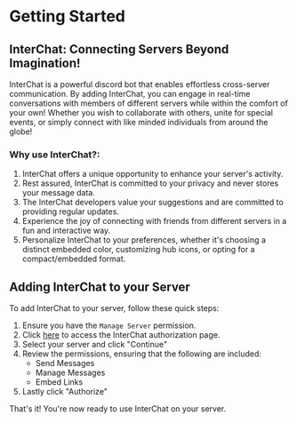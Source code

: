# Getting Started

## InterChat: Connecting Servers Beyond Imagination!
InterChat is a powerful discord bot that enables effortless cross-server communication. By adding InterChat, you can engage in real-time conversations with members of different servers while within the comfort of your own!
Whether you wish to collaborate with others, unite for special events, or simply connect with like minded individuals from around the globe!


### Why use InterChat?:

1. InterChat offers a unique opportunity to enhance your server's activity.
3. Rest assured, InterChat is committed to your privacy and never stores your message data.
4. The InterChat developers value your suggestions and are committed to providing regular updates.
5. Experience the joy of connecting with friends from different servers in a fun and interactive way.
6. Personalize InterChat to your preferences, whether it's choosing a distinct embedded color, customizing hub icons, or opting for a compact/embedded format.


## Adding InterChat to your Server

To add InterChat to your server, follow these quick steps:

1. Ensure you have the ```Manage Server``` permission.
2. Click [here](https://discord-interchat.github.io/invite) to access the InterChat authorization page.
3. Select your server and click "Continue"
4. Review the permissions, ensuring that the following are included:
   - Send Messages
   - Manage Messages
   - Embed Links
6. Lastly click "Authorize"

That's it! You're now ready to use InterChat on your server.
